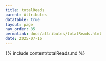 ```yaml
---
title: totalReads
parent: Attributes
datatable: true
layout: page
nav_order: 85
permalink: docs/attributes/totalReads.html
date: 2025-07-16
---
```

{% include content/totalReads.md %}

